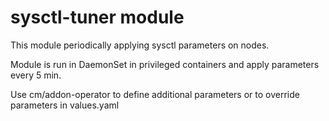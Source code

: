 sysctl-tuner module
===================

This module periodically applying sysctl parameters on nodes.

Module is run in DaemonSet in privileged containers and apply
parameters every 5 min.

Use cm/addon-operator to define additional parameters or to
override parameters in values.yaml